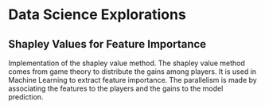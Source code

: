 # Data Science Explorations

## Shapley Values for Feature Importance
Implementation of the shapley value method.
The shapley value method comes from game theory to distribute the gains among players.
It is used in Machine Learning to extract feature importance.
The parallelism is made by associating the features to the players and the gains to the model prediction.
